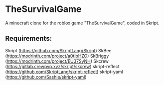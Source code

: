 # TheSurvivalGame
A minecraft clone for the roblox game "TheSurvivalGame", coded in Skript.

## Requirements:
Skript (https://github.com/SkriptLang/Skript)
SkBee (https://modrinth.com/project/a0tlbHZO)
SkBriggy (https://modrinth.com/project/EU37SyNH)
Skcrew (https://gitlab.crewpvp.xyz/skript/skcrew)
skript-reflect (https://github.com/SkriptLang/skript-reflect)
skript-yaml (https://github.com/Sashie/skript-yaml)
